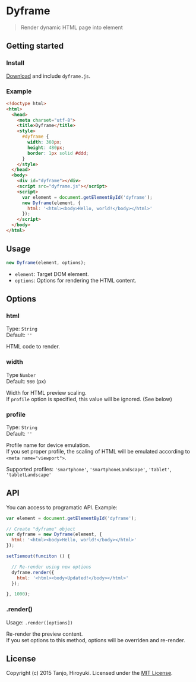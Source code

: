 # Dyframe
> Render dynamic HTML page into element

## Getting started
### Install
[Download](dyframe.js?raw=true) and include `dyframe.js`.

### Example
```html
<!doctype html>
<html>
  <head>
    <meta charset="utf-8">
    <title>Dyframe</title>
    <style>
      #dyframe {
        width: 360px;
        height: 480px;
        border: 1px solid #ddd;
      }
    </style>
  </head>
  <body>
    <div id="dyframe"></div>
    <script src="dyframe.js"></script>
    <script>
      var element = document.getElementById('dyframe');
      new Dyframe(element, {
        html: '<html><body>Hello, world!</body></html>'
      });
    </script>
  </body>
</html>
```

## Usage
```js
new Dyframe(element, options);
```

- `element`: Target DOM element.
- `options`: Options for rendering the HTML content.

## Options
### html
Type: `String`  
Default: `''`

HTML code to render.

### width
Type `Number`  
Default: `980` (px)

Width for HTML preview scaling.  
If `profile` option is specified, this value will be ignored. (See below)

### profile
Type: `String`  
Default: `''`

Profile name for device emulation.  
If you set proper profile, the scaling of HTML will be emulated according to `<meta name="viewport">`.

Supported profiles: `'smartphone'`, `'smartphoneLandscape'`, `'tablet'`, `'tabletLandscape'`

## API
You can access to programatic API. Example:

```js
var element = document.getElementById('dyframe');

// Create "dyframe" object
var dyframe = new Dyframe(element, {
  html: '<html><body>Hello, world!</body></html>'
});

setTiemout(funciton () {

  // Re-render using new options
  dyframe.render({
    html: '<html><body>Updated!</body></html>'
  });

}, 1000);
```

### .render()
Usage: `.render([options])`

Re-render the preview content.  
If you set options to this method, options will be overriden and re-render.

## License
Copyright (c) 2015 Tanjo, Hiroyuki. Licensed under the [MIT License](LICENSE).
